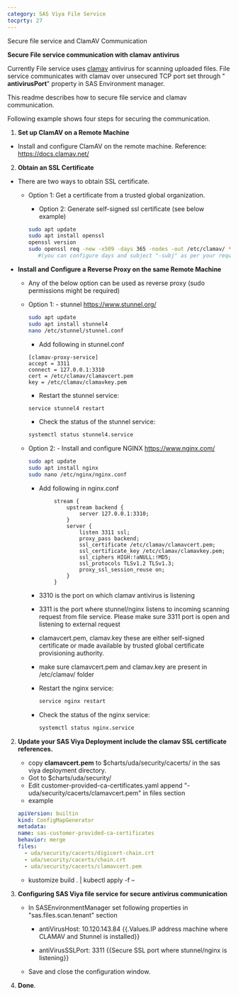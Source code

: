 ```yaml
---
category: SAS Viya File Service
tocprty: 27
---
```


Secure file service and ClamAV Communication

**Secure File service communication with clamav antivirus**

Currently File service uses [clamav](https://www.clamav.net/) antivirus for scanning uploaded files. File service communicates with clamav over unsecured TCP port set through " **antivirusPort**" property in SAS Environment manager.

This readme describes how to secure file service and clamav communication.

Following example shows four steps for securing the communication.

1. **Set up ClamAV on a Remote Machine**

- Install and configure ClamAV on the remote machine. Reference: <https://docs.clamav.net/>

2. **Obtain an SSL Certificate**

- There are two ways to obtain SSL certificate.
  - Option 1: Get a certificate from a trusted global organization.
    - Option 2: Generate self-signed ssl certificate (see below example)

    ```bash
    sudo apt update
    sudo apt install openssl
    openssl version
    sudo openssl req -new -x509 -days 365 -nodes -out /etc/clamav/ **clamavcert.pem** -keyout /etc/clamav/**clamavkey.pem -subj "/C=US/ST=California/L=Los Angeles/O=My Company Inc/CN=www.example.com" 
       #(you can configure days and subject "-subj" as per your requirements)
      ```

- **Install and Configure a Reverse Proxy on the same Remote Machine**
  - Any of the below option can be used as reverse proxy (sudo permissions might be required)
  - Option 1: - stunnel <https://www.stunnel.org/>

    ```bash
    sudo apt update
    sudo apt install stunnel4
    nano /etc/stunnel/stunnel.conf
    ```

    - Add following in stunnel.conf

    ```plaintext
    [clamav-proxy-service]
    accept = 3311
    connect = 127.0.0.1:3310
    cert = /etc/clamav/clamavcert.pem
    key = /etc/clamav/clamavkey.pem
    ```

    - Restart the stunnel service:

    ```bash
    service stunnel4 restart
    ```

    - Check the status of the stunnel service:

    ```bash
    systemctl status stunnel4.service
    ```

  - Option 2: - Install and configure NGINX <https://www.nginx.com/>

    ```bash
    sudo apt update
    sudo apt install nginx
    sudo nano /etc/nginx/nginx.conf
    ```

    - Add following in nginx.conf

    ```nginx
            stream {
                upstream backend {
                    server 127.0.0.1:3310;
                }
                server {
                    listen 3311 ssl;
                    proxy_pass backend;
                    ssl_certificate /etc/clamav/clamavcert.pem;
                    ssl_certificate_key /etc/clamav/clamavkey.pem;
                    ssl_ciphers HIGH:!aNULL:!MD5;
                    ssl_protocols TLSv1.2 TLSv1.3;
                    proxy_ssl_session_reuse on;
                }
            }
    ```

    - 3310 is the port on which clamav antivirus is listening
    - 3311 is the port where stunnel/nginx listens to incoming scanning request from file service. Please make sure 3311 port is open and listening to external request
    - clamavcert.pem, clamav.key these are either self-signed certificate or made available by trusted global certificate provisioning authority.
    - make sure clamavcert.pem and clamav.key are present in /etc/clamav/ folder

    - Restart the nginx service:

      ```bash
      service nginx restart
      ```

    - Check the status of the nginx service:

      ```bash
      systemctl status nginx.service
      ```

2. **Update your SAS Viya Deployment include the clamav SSL certificate references.**

   - copy **clamavcert.pem** to $charts/uda/security/cacerts/ in the sas viya deployment directory.
   - Got to $charts/uda/security/
   - Edit customer-provided-ca-certificates.yaml append "- uda/security/cacerts/clamavcert.pem" in files section
   - example

   ```yaml
   apiVersion: builtin
   kind: ConfigMapGenerator
   metadata:
   name: sas-customer-provided-ca-certificates
   behavior: merge
   files:
     - uda/security/cacerts/digicert-chain.crt
     - uda/security/cacerts/chain.crt
     - uda/security/cacerts/clamavcert.pem
   ```

   - kustomize build . | kubectl apply -f –

3. **Configuring SAS Viya file service for secure antivirus communication**

   - In SASEnvironmentManager set following properties in "sas.files.scan.tenant" section
        - antiVirusHost: 10.120.143.84 {{.Values.IP address machine where CLAMAV and Stunnel is installed}}

        - antiVirusSSLPort: 3311 {{Secure SSL port where stunnel/nginx is listening}}
   - Save and close the configuration window.

4. **Done**.